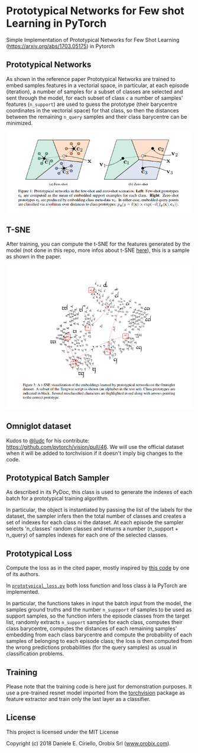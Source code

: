 # Prototypical Networks for Few shot Learning in PyTorch
Simple Implementation of Prototypical Networks for Few Shot Learning (https://arxiv.org/abs/1703.05175) in Pytorch

## Prototypical Networks

As shown in the reference paper Prototypical Networks are trained to embed samples features in a vectorial space, in particular, at each episode (iteration), a number of samples for a subset of classes are selected and sent through the model, for each subset of class `c` a number of samples' features (`n_support`) are used to guess the prototype (their barycentre coordinates in the vectorial space) for that class, so then the distances between the remaining `n_query` samples and their class barycentre can be minimized.

![Prototypical Networks](doc/imgs/proto-1.png)

## T-SNE 

After training, you can compute the t-SNE for the features generated by the model (not done in this repo, more infos about t-SNE [here](https://lvdmaaten.github.io/tsne/)), this is a sample as shown in the paper.

![Reference Paper t-SNE](doc/imgs/proto-2.png)

## Omniglot dataset

Kudos to [@ludc](https://github.com/ludc) for his contribute: https://github.com/pytorch/vision/pull/46.
We will use the official dataset when it will be added to torchvision if it doesn't imply big changes to the code.

## Prototypical Batch Sampler

As described in its PyDoc, this class is used to generate the indexes of each batch for a prototypical training algorithm.

In particular, the object is instantiated by passing the list of the labels for the dataset, the sampler infers then the total number of classes and creates a set of indexes for each class ni the dataset. At each episode the sampler selects 'n_classes' random classes and returns a number (n_support + n_query) of samples indexes for each one of the selected classes.

## Prototypical Loss

Compute the loss as in the cited paper, mostly inspired by [this code](https://github.com/jakesnell/prototypical-networks/blob/master/protonets/models/few_shot.py) by one of its authors.

In [`prototypical_loss.py`](src/prototypical_loss.py) both loss function and loss class à la PyTorch are implemented. 

In particular, the functions takes in input the batch input from the model, the samples ground truths and the number `n_suppport` of samples to be used as support samples, so the function infers the episode classes from the target list, randomly extracts `n_support` samples for each class, computes their class barycentre, computes the distances of each remaining samples' embedding from each class barycentre and compute the probability of each samples of belonging to each episode class; the loss is then computed from the wrong predictions probabilities (for the query samples) as usual in classification problems.

## Training

Please note that the training code is here just for demonstration purposes. It use a pre-trained resnet model imported from the [torchvision](https://github.com/pytorch/vision/tree/master/torchvision) package as feature extractor and train only the last layer as a classifier.


## License

This project is licensed under the MIT License

Copyright (c) 2018 Daniele E. Ciriello, Orobix Srl (www.orobix.com).
